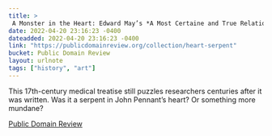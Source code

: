 ```yaml
---
title: > 
 A Monster in the Heart: Edward May’s *A Most Certaine and True Relation* (1639)
date: 2022-04-20 23:16:23 -0400
dateadded: 2022-04-20 23:16:23 -0400
link: "https://publicdomainreview.org/collection/heart-serpent"
bucket: Public Domain Review
layout: urlnote
tags: ["history", "art"]
--- 
```

This 17th-century medical treatise still puzzles researchers centuries after it was written. Was it a serpent in John Pennant’s heart? Or something more mundane? 
 <!-- end excerpt --> 
<div class='bucket'><a class='internal-link' href='/buckets/public-domain-review'>Public Domain Review</a></div> 
